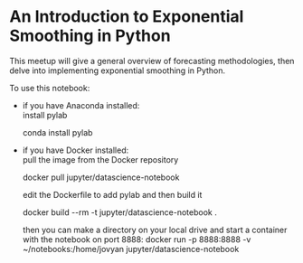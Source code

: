 # An Introduction to Exponential Smoothing in Python

This meetup will give a general overview of forecasting methodologies, then delve into implementing exponential smoothing in Python.

To use this notebook:
- if you have Anaconda installed: <br>
  install pylab
  
  conda install pylab
  
- if you have Docker installed: <br>
  pull the image from the Docker repository
  
  docker pull jupyter/datascience-notebook
  
  edit the Dockerfile to add pylab and then build it
  
  docker build --rm -t jupyter/datascience-notebook .
  
  then you can make a directory on your local drive and start a container with the notebook on port 8888:
  docker run -p 8888:8888 -v ~/notebooks:/home/jovyan jupyter/datascience-notebook
  

